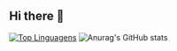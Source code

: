 ## Hi there 👋

[![Top Linguagens](https://github-readme-stats.vercel.app/api/top-langs/?username=neschii&layout=compact)](https://github.com/anuraghazra/github-readme-stats)
![Anurag's GitHub stats](https://github-readme-stats.vercel.app/api?username=neschii&theme=midnight-purple&show_icons=true)
